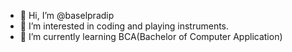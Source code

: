 - 👋 Hi, I’m @baselpradip
- 👀 I’m interested in coding and playing instruments.
- 🌱 I’m currently learning BCA(Bachelor of Computer Application)


<!---
baselpradip/baselpradip is a ✨ special ✨ repository because its `README.md` (this file) appears on your GitHub profile.
You can click the Preview link to take a look at your changes.
--->
